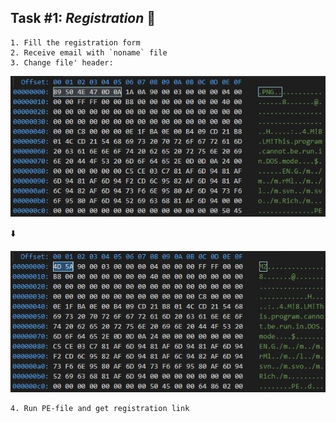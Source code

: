 ## Task #1: *Registration* :scroll:

    1. Fill the registration form
    2. Receive email with `noname` file
    3. Change file' header:
![noname](img/noname.hex.jpg)

:arrow_down:

![pe](img/pe.hex.jpg)
        
    4. Run PE-file and get registration link